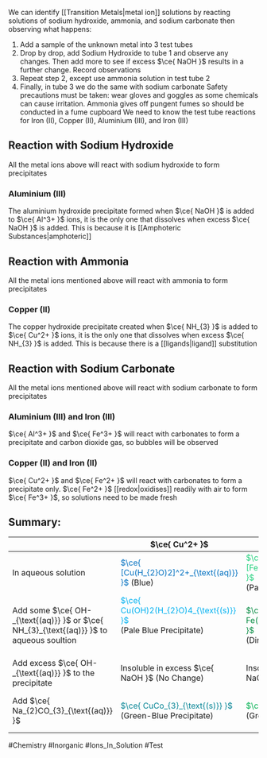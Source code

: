 We can identify [[Transition Metals|metal ion]] solutions by reacting solutions of sodium hydroxide, ammonia, and sodium carbonate then observing what happens:
1. Add a sample of the unknown metal into 3 test tubes
2. Drop by drop, add Sodium Hydroxide to tube 1 and observe any changes. Then add more to see if excess $\ce{ NaOH }$ results in a further change. Record observations
3. Repeat step 2, except use ammonia solution in test tube 2
4. Finally, in tube 3 we do the same with sodium carbonate
Safety precautions must be taken: wear gloves and goggles as some chemicals can cause irritation. Ammonia gives off pungent fumes so should be conducted in a fume cupboard
We need to know the test tube reactions for Iron (II), Copper (II), Aluminium (III), and Iron (III)
## Reaction with Sodium Hydroxide
All the metal ions above will react with sodium hydroxide to form precipitates
### Aluminium (III)
The aluminium hydroxide precipitate formed when $\ce{ NaOH }$ is added to $\ce{ Al^3+ }$ ions, it is the only one that dissolves when excess $\ce{ NaOH }$ is added. This is because it is [[Amphoteric Substances|amphoteric]]
## Reaction with Ammonia
All the metal ions mentioned above will react with ammonia to form precipitates
### Copper (II)
The copper hydroxide precipitate created when $\ce{ NH_{3} }$ is added to $\ce{ Cu^2+ }$ ions, it is the only one that dissolves when excess $\ce{ NH_{3} }$ is added. This is because there is a [[ligands|ligand]] substitution
## Reaction with Sodium Carbonate
All the metal ions mentioned above will react with sodium carbonate to form precipitates
### Aluminium (III) and Iron (III)
$\ce{ Al^3+ }$ and $\ce{ Fe^3+ }$ will react with carbonates to form a precipitate and carbon dioxide gas, so bubbles will be observed
### Copper (II) and Iron (II)
$\ce{ Cu^2+ }$ and $\ce{ Fe^2+ }$ will react with carbonates to form a precipitate only. $\ce{ Fe^2+ }$ [[redox|oxidises]] readily with air to form $\ce{ Fe^3+ }$, so solutions need to be made fresh
## Summary:

|                                                                                          | $\ce{ Cu^2+ }$                                                                                                   | $\ce{ Fe^2+ }$                                                                                             | $\ce{ Fe^3+ }$                                                                                        | $\ce{ Al^3+ }$                                                                                       |
| ---------------------------------------------------------------------------------------- | ---------------------------------------------------------------------------------------------------------------- | ---------------------------------------------------------------------------------------------------------- | ----------------------------------------------------------------------------------------------------- | ---------------------------------------------------------------------------------------------------- |
| In aqueous solution                                                                      | <span style="color:#0070c0">$\ce{ [Cu(H_{2}O)2]^2+_{\text{(aq)}} }$ </span>(Blue)                                | <span style="color:#21d07c">$\ce{ [Fe(H_{2}O)6]^2+_{\text{(aq)}} }$</span><br>(Pale Green)<br>             | <span style="color:#ffff00">$\ce{ [Fe(H_{2}O)6]^3+_{\text{(aq)}} }$</span><br>(Yellow)<br>            | $\ce{ [Al(H_{2}O)6]^3+_{\text{(aq)}} }$<br>(Colourless)<br>                                          |
| Add some $\ce{ OH-_{\text{(aq)}} }$ or $\ce{ NH_{3}_{\text{(aq)}} }$ to aqueous soultion | <span style="color:#00b0f0">$\ce{ Cu(OH)2(H_{2}O)4_{\text{(s)}} }$</span><br>(Pale Blue Precipitate)<br><br><br> | <span style="color:#048b41">$\ce{ Fe(OH)2(H_{2}O)4_{\text{(s)}} }$</span><br>(Dirty Green Precipitate)<br> | <span style="color:#ffaa44">$\ce{ Fe(OH)3(H_{2}O)3_{\text{(s)}} }$</span><br>(Orange Precipitate)<br> | <span style="color:#ffffff">$\ce{ Al(OH)3(H_{2}O)3_{\text{(s)}} }$</span><br>(White Precipitate)<br> |
| Add excess $\ce{ OH-_{\text{(aq)}} }$ to the precipitate                                 | Insoluble in excess $\ce{ NaOH }$ (No Change)                                                                    | Insoluble in excess $\ce{ NaOH }$ (No Change)                                                              | Insoluble in excess $\ce{ NaOH }$ (No Change)                                                         | $\ce{ [Al(OH)4(H_{2}O)2]-_{\text{(aq)}} }$<br>(Colourless)<br>                                       |
| Add $\ce{ Na_{2}CO_{3}_{\text{(aq)}} }$                                                  | <span style="color:#048495">$\ce{ CuCo_{3}_{\text{(s)}} }$</span><br>(Green-Blue Precipitate)<br>                | <span style="color:#00b050">$\ce{ FeCo_{3}_{\text{(s)}} }$</span><br>(Green Precipitate)<br>               | <span style="color:#62421d">$\ce{ Fe(OH)3(H_{2}O)3_{\text{(s)}} }$</span><br>(Brown Precipitate)<br>  | <span style="color:#ffffff">$\ce{ Al(OH)3(H_{2}O)3_{\text{(s)}} }$</span><br>(White Precipitate)<br> |

#Chemistry #Inorganic #Ions_In_Solution #Test